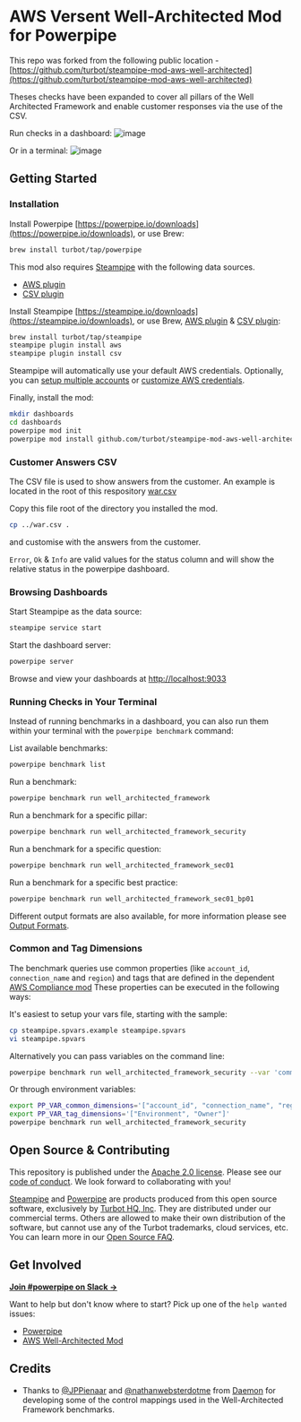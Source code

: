 # AWS Versent Well-Architected Mod for Powerpipe

This repo was forked from the following public location - [https://github.com/turbot/steampipe-mod-aws-well-architected](https://github.com/turbot/steampipe-mod-aws-well-architected)

Theses checks have been expanded to cover all pillars of the Well Architected Framework and enable customer responses via the use of the CSV.

Run checks in a dashboard:
![image](https://raw.githubusercontent.com/turbot/steampipe-mod-aws-well-architected/main/docs/aws_well_architected_reliability_dashboard.png)

Or in a terminal:
![image](https://raw.githubusercontent.com/turbot/steampipe-mod-aws-well-architected/main/docs/aws_well_architected_console.png)

## Getting Started

### Installation

Install Powerpipe [https://powerpipe.io/downloads](https://powerpipe.io/downloads), or use Brew:

```sh
brew install turbot/tap/powerpipe
```

This mod also requires [Steampipe](https://steampipe.io) with the following data sources.

- [AWS plugin](https://hub.steampipe.io/plugins/turbot/aws)
- [CSV plugin](https://hub.steampipe.io/plugins/turbot/csv)

Install Steampipe [https://steampipe.io/downloads](https://steampipe.io/downloads), or use Brew, [AWS plugin](https://hub.steampipe.io/plugins/turbot/aws) & [CSV plugin](https://hub.steampipe.io/plugins/turbot/csv):

```sh
brew install turbot/tap/steampipe
steampipe plugin install aws
steampipe plugin install csv
```

Steampipe will automatically use your default AWS credentials. Optionally, you can [setup multiple accounts](https://hub.steampipe.io/plugins/turbot/aws#multi-account-connections) or [customize AWS credentials](https://hub.steampipe.io/plugins/turbot/aws#configuring-aws-credentials).

Finally, install the mod:

```sh
mkdir dashboards
cd dashboards
powerpipe mod init
powerpipe mod install github.com/turbot/steampipe-mod-aws-well-architected
```

### Customer Answers CSV

The CSV file is used to show answers from the customer. An example is located in the root of this respository [war.csv](./war.csv)

Copy this file root of the directory you installed the mod.

```sh
cp ../war.csv .
```

and customise with the answers from the customer.

`Error`, `Ok` & `Info` are valid values for the  status column and will show the relative status in the powerpipe dashboard.

### Browsing Dashboards

Start Steampipe as the data source:

```sh
steampipe service start
```

Start the dashboard server:

```sh
powerpipe server
```

Browse and view your dashboards at [http://localhost:9033](**http://localhost:9033**.)

### Running Checks in Your Terminal

Instead of running benchmarks in a dashboard, you can also run them within your
terminal with the `powerpipe benchmark` command:

List available benchmarks:

```sh
powerpipe benchmark list
```

Run a benchmark:

```sh
powerpipe benchmark run well_architected_framework
```

Run a benchmark for a specific pillar:

```sh
powerpipe benchmark run well_architected_framework_security
```

Run a benchmark for a specific question:

```sh
powerpipe benchmark run well_architected_framework_sec01
```

Run a benchmark for a specific best practice:

```sh
powerpipe benchmark run well_architected_framework_sec01_bp01
```

Different output formats are also available, for more information please see
[Output Formats](https://powerpipe.io/docs/reference/cli/benchmark#output-formats).

### Common and Tag Dimensions

The benchmark queries use common properties (like `account_id`, `connection_name` and `region`) and tags that are defined in the dependent [AWS Compliance mod](https://github.com/turbot/steampipe-mod-aws-compliance) These properties can be executed in the following ways:

It's easiest to setup your vars file, starting with the sample:

```sh
cp steampipe.spvars.example steampipe.spvars
vi steampipe.spvars
```

Alternatively you can pass variables on the command line:

```sh
powerpipe benchmark run well_architected_framework_security --var 'common_dimensions=["account_id", "connection_name", "region"]'
```

Or through environment variables:

```sh
export PP_VAR_common_dimensions='["account_id", "connection_name", "region"]'
export PP_VAR_tag_dimensions='["Environment", "Owner"]'
powerpipe benchmark run well_architected_framework_security
```

## Open Source & Contributing

This repository is published under the [Apache 2.0 license](https://www.apache.org/licenses/LICENSE-2.0). Please see our [code of conduct](https://github.com/turbot/.github/blob/main/CODE_OF_CONDUCT.md). We look forward to collaborating with you!

[Steampipe](https://steampipe.io) and [Powerpipe](https://powerpipe.io) are products produced from this open source software, exclusively by [Turbot HQ, Inc](https://turbot.com). They are distributed under our commercial terms. Others are allowed to make their own distribution of the software, but cannot use any of the Turbot trademarks, cloud services, etc. You can learn more in our [Open Source FAQ](https://turbot.com/open-source).

## Get Involved

**[Join #powerpipe on Slack →](https://turbot.com/community/join)**

Want to help but don't know where to start? Pick up one of the `help wanted` issues:

- [Powerpipe](https://github.com/turbot/powerpipe/labels/help%20wanted)
- [AWS Well-Architected Mod](https://github.com/turbot/steampipe-mod-aws-well-architected/labels/help%20wanted)

## Credits

- Thanks to [@JPPienaar](https://github.com/JPPienaar) and [@nathanwebsterdotme](https://github.com/nathanwebsterdotme) from [Daemon](https://github.com/Daemon-Solutions) for developing some of the control mappings used in the Well-Architected Framework benchmarks.
